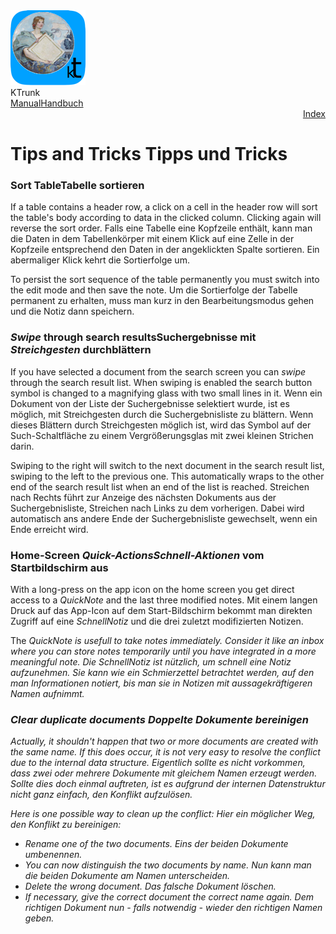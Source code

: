 <div class="logoRow">
  <div class="logoColumn logoColumnLeft">
    <img src="./../logo120.png">
  </div>
  <div class="logoColumn logoColumnRight">
    <div class="vCentered">
      <div class="logoTitle">KTrunk</div>
      <div class="logoTitle"><a href="./../Manual.html"><span class="en">Manual</span><span class="de">Handbuch</span></a></div>
      <div class="logoDescription" style="text-align: right;"><a href="Index.html">Index</a></div>
    </div>
  </div>
</div>
<h1>
  <span class="en">Tips and Tricks</span>
  <span class="de">Tipps und Tricks</span>
</h1>

<h3 id="TableSort"><span class="en">Sort Table</span><span class="de">Tabelle sortieren</span></h3>
<p>
  <span class="en">If a table contains a header row, a click on a cell in the header row will sort the table's body according to data in the clicked column. Clicking again will reverse the sort order.</span>
  <span class="de">Falls eine Tabelle eine Kopfzeile enthält, kann man die Daten in dem Tabellenkörper mit einem Klick auf eine Zelle in der Kopfzeile entsprechend den Daten in der angeklickten Spalte sortieren. Ein abermaliger Klick kehrt die Sortierfolge um.</span>
</p>
<p>
  <span class="en">To persist the sort sequence of the table permanently you must switch into the edit mode and then save the note.</span>
  <span class="de">Um die Sortierfolge der Tabelle permanent zu erhalten, muss man kurz in den Bearbeitungsmodus gehen und die Notiz dann speichern.</span>
</p>

<h3 id="SwipeSearchResults"><span class="en"><em>Swipe</em> through search results</span><span class="de">Suchergebnisse mit <em>Streichgesten</em> durchblättern</span></h3>
<p>
  <span class="en">If you have selected a document from the search screen you can <em>swipe</em> through the search result list. When swiping is enabled the search button symbol is changed to a magnifying glass with two small lines in it. </span>
  <span class="de">Wenn ein Dokument von der Liste der Suchergebnisse selektiert wurde, ist es möglich, mit Streichgesten durch die Suchergebnisliste zu blättern. Wenn dieses Blättern durch Streichgesten möglich ist, wird das Symbol auf der Such-Schaltfläche zu einem Vergrößerungsglas mit zwei kleinen Strichen darin.</span>
</p>
<p>
  <span class="en">Swiping to the right will switch to the next document in the search result list, swiping to the left to the previous one. This automatically wraps to the other end of the search result list when an end of the list is reached.</span>
  <span class="de">Streichen nach Rechts führt zur Anzeige des nächsten Dokuments aus der Suchergebnisliste, Streichen nach Links zu dem vorherigen. Dabei wird automatisch ans andere Ende der Suchergebnisliste gewechselt, wenn ein Ende erreicht wird.</span>
</p>

<h3 id="HomeScreenQuickActions"><span class="en">Home-Screen <em>Quick-Actions</em></span><span class="de"><em>Schnell-Aktionen</em> vom Startbildschirm aus</span></h3>
<p>
  <span class="en">With a long-press on the app icon on the home screen you get direct access to a <em>QuickNote</em> and the last three modified notes.</span>
  <span class="de">Mit einem langen Druck auf das App-Icon auf dem Start-Bildschirm bekommt man direkten Zugriff auf eine <em>SchnellNotiz</em> und die drei zuletzt modifizierten Notizen.</span>
</p>
<p>
  <span class="en">The <em>QuickNote</> is usefull to take notes immediately. Consider it like an inbox where you can store notes temporarily until you have integrated in a more meaningful note.</span>
    <span class="de">Die <em>SchnellNotiz</em> ist nützlich, um schnell eine Notiz aufzunehmen. Sie kann wie ein Schmierzettel betrachtet werden, auf den man Informationen notiert, bis man sie in Notizen mit aussagekräftigeren Namen aufnimmt.</span>
</p>

<h3>
  <span class="en">Clear duplicate documents</span>
  <span class="de">Doppelte Dokumente bereinigen</span>
</h3>
<p>
  <span class="en">Actually, it shouldn't happen that two or more documents are created with the same name. If this does occur, it is not very easy to resolve the conflict due to the internal data structure.</span>
  <span class="de">Eigentlich sollte es nicht vorkommen, dass zwei oder mehrere Dokumente mit gleichem Namen erzeugt werden. Sollte dies doch einmal auftreten, ist es aufgrund der internen Datenstruktur nicht ganz einfach, den Konflikt aufzulösen.</span>
</p>
<p>
  <span class="en">Here is one possible way to clean up the conflict:</span>
  <span class="de">Hier ein möglicher Weg, den Konflikt zu bereinigen:</span>
</p>
<ul>
  <li>
    <span class="en">Rename one of the two documents.</span>
    <span class="de">Eins der beiden Dokumente umbenennen.</span>
  </li>
  <li>
    <span class="en">You can now distinguish the two documents by name.</span>
    <span class="de">Nun kann man die beiden Dokumente am Namen unterscheiden.</span>
  </li>
  <li>
    <span class="en">Delete the <em>wrong</em> document.</span>
  <span class="de">Das <em>falsche</em> Dokument löschen.</span>
  </li>
  <li>
    <span class="en">If necessary, give the <em>correct</em> document the correct name again.</span>
  <span class="de">Dem <em>richtigen</em> Dokument nun - falls notwendig - wieder den richtigen Namen geben.</span>
  </li>
</ul>
